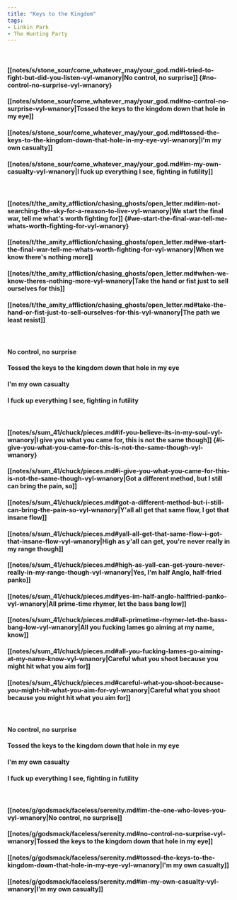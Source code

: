 ```yaml
---
title: "Keys to the Kingdom"
tags:
- Linkin Park
- The Hunting Party
---
```

&nbsp;
#### [[notes/s/stone_sour/come_whatever_may/your_god.md#i-tried-to-fight-but-did-you-listen-vyl-wnanory|No control, no surprise]] {#no-control-no-surprise-vyl-wnanory}
#### [[notes/s/stone_sour/come_whatever_may/your_god.md#no-control-no-surprise-vyl-wnanory|Tossed the keys to the kingdom down that hole in my eye]]
#### [[notes/s/stone_sour/come_whatever_may/your_god.md#tossed-the-keys-to-the-kingdom-down-that-hole-in-my-eye-vyl-wnanory|I'm my own casualty]]
#### [[notes/s/stone_sour/come_whatever_may/your_god.md#im-my-own-casualty-vyl-wnanory|I fuck up everything I see, fighting in futility]]
&nbsp;
#### [[notes/t/the_amity_affliction/chasing_ghosts/open_letter.md#im-not-searching-the-sky-for-a-reason-to-live-vyl-wnanory|We start the final war, tell me what's worth fighting for]] {#we-start-the-final-war-tell-me-whats-worth-fighting-for-vyl-wnanory}
#### [[notes/t/the_amity_affliction/chasing_ghosts/open_letter.md#we-start-the-final-war-tell-me-whats-worth-fighting-for-vyl-wnanory|When we know there's nothing more]]
#### [[notes/t/the_amity_affliction/chasing_ghosts/open_letter.md#when-we-know-theres-nothing-more-vyl-wnanory|Take the hand or fist just to sell ourselves for this]]
#### [[notes/t/the_amity_affliction/chasing_ghosts/open_letter.md#take-the-hand-or-fist-just-to-sell-ourselves-for-this-vyl-wnanory|The path we least resist]]
&nbsp;
#### No control, no surprise
#### Tossed the keys to the kingdom down that hole in my eye
#### I'm my own casualty
#### I fuck up everything I see, fighting in futility
&nbsp;
#### [[notes/s/sum_41/chuck/pieces.md#if-you-believe-its-in-my-soul-vyl-wnanory|I give you what you came for, this is not the same though]] {#i-give-you-what-you-came-for-this-is-not-the-same-though-vyl-wnanory}
#### [[notes/s/sum_41/chuck/pieces.md#i-give-you-what-you-came-for-this-is-not-the-same-though-vyl-wnanory|Got a different method, but I still can bring the pain, so]]
#### [[notes/s/sum_41/chuck/pieces.md#got-a-different-method-but-i-still-can-bring-the-pain-so-vyl-wnanory|Y'all all get that same flow, I got that insane flow]]
#### [[notes/s/sum_41/chuck/pieces.md#yall-all-get-that-same-flow-i-got-that-insane-flow-vyl-wnanory|High as y'all can get, you're never really in my range though]]
#### [[notes/s/sum_41/chuck/pieces.md#high-as-yall-can-get-youre-never-really-in-my-range-though-vyl-wnanory|Yes, I'm half Anglo, half-fried panko]]
#### [[notes/s/sum_41/chuck/pieces.md#yes-im-half-anglo-halffried-panko-vyl-wnanory|All prime-time rhymer, let the bass bang low]]
#### [[notes/s/sum_41/chuck/pieces.md#all-primetime-rhymer-let-the-bass-bang-low-vyl-wnanory|All you fucking lames go aiming at my name, know]]
#### [[notes/s/sum_41/chuck/pieces.md#all-you-fucking-lames-go-aiming-at-my-name-know-vyl-wnanory|Careful what you shoot because you might hit what you aim for]]
#### [[notes/s/sum_41/chuck/pieces.md#careful-what-you-shoot-because-you-might-hit-what-you-aim-for-vyl-wnanory|Careful what you shoot because you might hit what you aim for]]
&nbsp;
#### No control, no surprise
#### Tossed the keys to the kingdom down that hole in my eye
#### I'm my own casualty
#### I fuck up everything I see, fighting in futility
&nbsp;
#### [[notes/g/godsmack/faceless/serenity.md#im-the-one-who-loves-you-vyl-wnanory|No control, no surprise]]
#### [[notes/g/godsmack/faceless/serenity.md#no-control-no-surprise-vyl-wnanory|Tossed the keys to the kingdom down that hole in my eye]]
#### [[notes/g/godsmack/faceless/serenity.md#tossed-the-keys-to-the-kingdom-down-that-hole-in-my-eye-vyl-wnanory|I'm my own casualty]]
#### [[notes/g/godsmack/faceless/serenity.md#im-my-own-casualty-vyl-wnanory|I'm my own casualty]]
